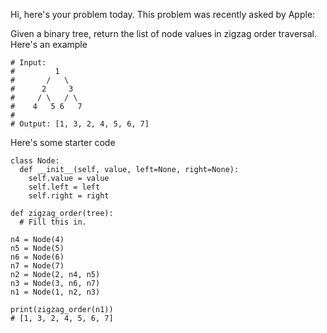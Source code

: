 Hi, here's your problem today. This problem was recently asked by Apple:

Given a binary tree, return the list of node values in zigzag order traversal. Here's an example
```
# Input:
#         1
#       /   \
#      2     3
#     / \   / \
#    4   5 6   7
#
# Output: [1, 3, 2, 4, 5, 6, 7]
```
Here's some starter code
```
class Node:
  def __init__(self, value, left=None, right=None):
    self.value = value
    self.left = left
    self.right = right

def zigzag_order(tree):
  # Fill this in.

n4 = Node(4)
n5 = Node(5)
n6 = Node(6)
n7 = Node(7)
n2 = Node(2, n4, n5)
n3 = Node(3, n6, n7)
n1 = Node(1, n2, n3)

print(zigzag_order(n1))
# [1, 3, 2, 4, 5, 6, 7]
```
